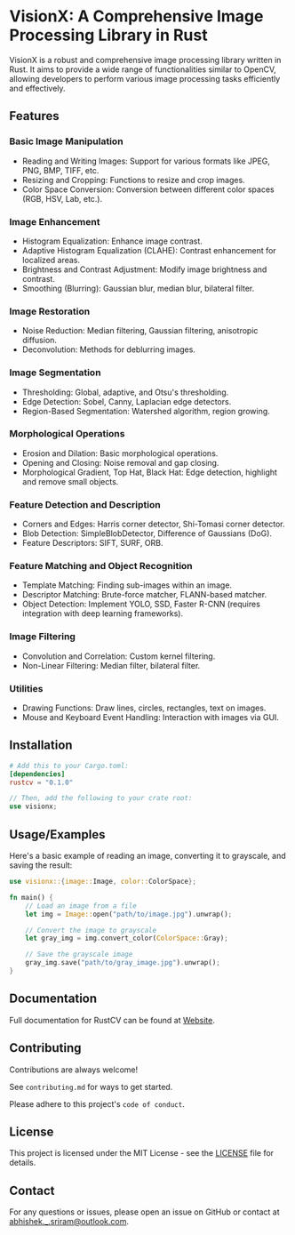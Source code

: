 # VisionX: A Comprehensive Image Processing Library in Rust

VisionX is a robust and comprehensive image processing library written in Rust. It aims to provide a wide range of functionalities similar to OpenCV, allowing developers to perform various image processing tasks efficiently and effectively.


## Features

### Basic Image Manipulation

- Reading and Writing Images: Support for various formats like JPEG, PNG, BMP, TIFF, etc.
- Resizing and Cropping: Functions to resize and crop images.
- Color Space Conversion: Conversion between different color spaces (RGB, HSV, Lab, etc.).

### Image Enhancement

- Histogram Equalization: Enhance image contrast.
- Adaptive Histogram Equalization (CLAHE): Contrast enhancement for localized areas.
- Brightness and Contrast Adjustment: Modify image brightness and contrast.
- Smoothing (Blurring): Gaussian blur, median blur, bilateral filter.

### Image Restoration

- Noise Reduction: Median filtering, Gaussian filtering, anisotropic diffusion.
- Deconvolution: Methods for deblurring images.

### Image Segmentation

- Thresholding: Global, adaptive, and Otsu's thresholding.
- Edge Detection: Sobel, Canny, Laplacian edge detectors.
- Region-Based Segmentation: Watershed algorithm, region growing.

<!-- ### Geometric Transformations

- Affine Transformations: Translation, rotation, scaling, and shearing.
- Perspective Transformations: Warp images using perspective transformations.
- Image Pyramids: Gaussian and Laplacian pyramids for multi-scale image processing. -->

### Morphological Operations

- Erosion and Dilation: Basic morphological operations.
- Opening and Closing: Noise removal and gap closing.
- Morphological Gradient, Top Hat, Black Hat: Edge detection, highlight and remove small objects.

### Feature Detection and Description

- Corners and Edges: Harris corner detector, Shi-Tomasi corner detector.
- Blob Detection: SimpleBlobDetector, Difference of Gaussians (DoG).
- Feature Descriptors: SIFT, SURF, ORB.

### Feature Matching and Object Recognition

- Template Matching: Finding sub-images within an image.
- Descriptor Matching: Brute-force matcher, FLANN-based matcher.
- Object Detection: Implement YOLO, SSD, Faster R-CNN (requires integration with deep learning frameworks).

### Image Filtering

- Convolution and Correlation: Custom kernel filtering.
- Non-Linear Filtering: Median filter, bilateral filter.

<!-- ### Image Transformation

- Fourier Transform: FFT for frequency domain analysis.
- Wavelet Transform: Multi-resolution analysis. -->

<!-- ### Contours and Shape Analysis

- Contour Detection: Find contours using algorithms like Suzuki85.
- Shape Analysis: Bounding boxes, minimum enclosing circles, convex hull. -->

<!-- ### Optical Flow and Motion Analysis

- Optical Flow Estimation: Lucas-Kanade, Farneback method.
- Motion Detection: Background subtraction, frame differencing. -->

<!-- ### Machine Learning Integration

- Image Classification: Pre-trained CNN models, transfer learning.
- Object Detection: YOLO, SSD, Faster R-CNN integration.
- Image Segmentation: Semantic and instance segmentation. -->

<!-- ### Image Compression

- Standard Compression Techniques: JPEG, PNG compression.
- Lossless and Lossy Compression: Implement algorithms for both types. -->

<!-- ### Image Synthesis and Augmentation

- Data Augmentation: Rotation, translation, scaling, flipping, and color jittering.
- Generative Models: Basic integration for GANs (generative adversarial networks). -->

### Utilities

- Drawing Functions: Draw lines, circles, rectangles, text on images.
- Mouse and Keyboard Event Handling: Interaction with images via GUI.

## Installation

```toml
# Add this to your Cargo.toml:
[dependencies]
rustcv = "0.1.0"
```

```rust
// Then, add the following to your crate root:
use visionx;
``` 
## Usage/Examples

Here's a basic example of reading an image, converting it to grayscale, and saving the result:

```rust
use visionx::{image::Image, color::ColorSpace};

fn main() {
    // Load an image from a file
    let img = Image::open("path/to/image.jpg").unwrap();

    // Convert the image to grayscale
    let gray_img = img.convert_color(ColorSpace::Gray);

    // Save the grayscale image
    gray_img.save("path/to/gray_image.jpg").unwrap();
}
```


## Documentation

Full documentation for RustCV can be found at [Website](/#).


## Contributing

Contributions are always welcome!

See `contributing.md` for ways to get started.

Please adhere to this project's `code of conduct`.


## License

This project is licensed under the MIT License - see the [LICENSE](/LICENSE) file for details.


## Contact

For any questions or issues, please open an issue on GitHub or contact at [abhishek._.sriram@outlook.com](mailto:abhishek._.sriram@outlook.com).